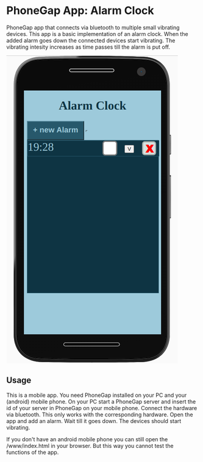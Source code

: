 # PhoneGap App: Alarm Clock

PhoneGap app that connects via bluetooth to multiple small vibrating devices. This app is a basic implementation of an alarm clock. When the added alarm goes down the connected devices start vibrating. The vibrating intesity increases as time passes till the alarm is put off.

![Image of the Game](AlarmClockImage.png)

## Usage

This is a mobile app. You need PhoneGap installed on your PC and your (android) mobile phone. On your PC start a PhoneGap server and insert the id of your server in PhoneGap on your mobile phone. Connect the hardware via bluetooth. This only works with the corresponding hardware. Open the app and add an alarm. Wait till it goes down. The devices should start vibrating.

If you don't have an android mobile phone you can still open the /www/index.html in your browser. But this way you cannot test the functions of the app.

